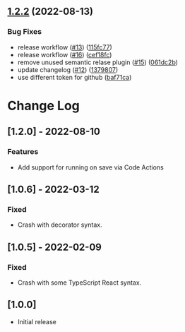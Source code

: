 ## [1.2.2](https://github.com/kcmr/vsce-remove-unused-imports/compare/v1.2.1...v1.2.2) (2022-08-13)

### Bug Fixes

- release workflow ([#13](https://github.com/kcmr/vsce-remove-unused-imports/issues/13)) ([115fc77](https://github.com/kcmr/vsce-remove-unused-imports/commit/115fc77a89e8ac4e1051d9ea32f1a315e5ae7b3a))
- release workflow ([#16](https://github.com/kcmr/vsce-remove-unused-imports/issues/16)) ([cef18fc](https://github.com/kcmr/vsce-remove-unused-imports/commit/cef18fcd5d1e46d1d8f21a54b50d3170d421d2b4))
- remove unused semantic relase plugin ([#15](https://github.com/kcmr/vsce-remove-unused-imports/issues/15)) ([061dc2b](https://github.com/kcmr/vsce-remove-unused-imports/commit/061dc2b55d2b2fcb6f5e37b25dfec80577de64f9))
- update changelog ([#12](https://github.com/kcmr/vsce-remove-unused-imports/issues/12)) ([1379807](https://github.com/kcmr/vsce-remove-unused-imports/commit/1379807fc10c8cbdba431d4b2389cac5623c46e6))
- use different token for github ([baf71ca](https://github.com/kcmr/vsce-remove-unused-imports/commit/baf71ca476705dc1c7018371627864cba1171dad))

# Change Log

## [1.2.0] - 2022-08-10

### Features

- Add support for running on save via Code Actions

## [1.0.6] - 2022-03-12

### Fixed

- Crash with decorator syntax.

## [1.0.5] - 2022-02-09

### Fixed

- Crash with some TypeScript React syntax.

## [1.0.0]

- Initial release
